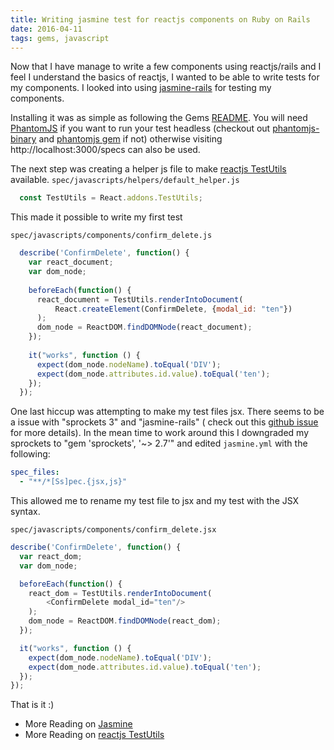 ```yaml
---
title: Writing jasmine test for reactjs components on Ruby on Rails 
date: 2016-04-11
tags: gems, javascript
---
```


Now that I have manage to write a few components using reactjs/rails and 
I feel I understand the basics of reactjs, I wanted to be able to write tests for
my components. I looked into using [jasmine-rails](https://github.com/searls/jasmine-rails)
for testing my components. 

Installing it was as simple as following the Gems [README](https://github.com/searls/jasmine-rails#installation).
You will need [PhantomJS](http://phantomjs.org/) if you want to run your test headless (checkout out 
[phantomjs-binary](https://github.com/searls/jasmine-rails#phantomjs-binary) and [phantomjs gem](https://rubygems.org/gems/phantomjs) 
if not) otherwise visiting http://localhost:3000/specs can also be used. 

The next step was creating a helper js file to make [reactjs TestUtils](http://facebook.github.io/react/docs/test-utils.html) 
available.
`spec/javascripts/helpers/default_helper.js`

~~~ javascript
  const TestUtils = React.addons.TestUtils;
~~~

This made it possible to write my first test

`spec/javascripts/components/confirm_delete.js`

~~~ javascript
  describe('ConfirmDelete', function() {
    var react_document;
    var dom_node;
  
    beforeEach(function() {
      react_document = TestUtils.renderIntoDocument(
          React.createElement(ConfirmDelete, {modal_id: "ten"})
      );
      dom_node = ReactDOM.findDOMNode(react_document);
    });
  
    it("works", function () {
      expect(dom_node.nodeName).toEqual('DIV');
      expect(dom_node.attributes.id.value).toEqual('ten');
    });
  });
~~~

One last hiccup was attempting to make my test files jsx. There seems to be a issue with
"sprockets 3" and "jasmine-rails" ( check out this 
[github issue](https://github.com/searls/jasmine-rails/issues/178) for more details).
 In the mean time to work around this I downgraded my sprockets to 
 "gem 'sprockets', '~> 2.7'" and edited `jasmine.yml` with the following:
 
~~~ yaml
spec_files:
  - "**/*[Ss]pec.{jsx,js}"
~~~

This allowed me to rename my test file to jsx and my test with the JSX syntax.

`spec/javascripts/components/confirm_delete.jsx`

~~~ javascript
describe('ConfirmDelete', function() {
  var react_dom;
  var dom_node;

  beforeEach(function() {
    react_dom = TestUtils.renderIntoDocument(
        <ConfirmDelete modal_id="ten"/>
    );
    dom_node = ReactDOM.findDOMNode(react_dom);
  });

  it("works", function () {
    expect(dom_node.nodeName).toEqual('DIV');
    expect(dom_node.attributes.id.value).toEqual('ten');
  });
});
~~~

That is it :) 

 * More Reading on [Jasmine](http://jasmine.github.io/2.0/introduction.html)
 * More Reading on [reactjs TestUtils](http://facebook.github.io/react/docs/test-utils.html) 